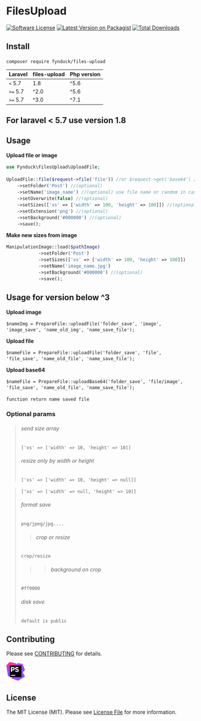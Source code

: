 # FilesUpload

[![Software License](https://img.shields.io/badge/license-MIT-brightgreen.svg?style=flat-square)](LICENSE.md)
[![Latest Version on Packagist](https://img.shields.io/packagist/v/fynduck/files-upload.svg?style=flat-square)](https://packagist.org/packages/fynduck/files-upload)
[![Total Downloads](https://img.shields.io/packagist/dt/fynduck/files-upload.svg?style=flat-square)](https://packagist.org/packages/fynduck/files-upload)

## Install

`composer require fynduck/files-upload`

| **Laravel**  |  **files-upload** | **Php version** |
|---|---|---|
| ``<`` 5.7   | 1.8  | ^5.6
| ``>=`` 5.7  | ^2.0 | ^5.6
| ``>=`` 5.7  | ^3.0 | ^7.1

## For laravel < 5.7 use version 1.8

## Usage

**Upload file or image**

```php
use Fynduck\FilesUpload\UploadFile;

UploadFile::file($request->file('file')) //or $request->get('base64') //(required)
    ->setFolder('Post') //(optional)
    ->setName('image_name') //(optional) use file name or random in case base64
    ->setOverwrite(false) //(optional)
    ->setSizes(['xs' => ['width' => 100, 'height' => 100]]) //(optional) if need other sizes
    ->setExtension('png') //(optional)
    ->setBackground('#000000') //(optional)
    ->save();
```

**Make new sizes from image**

```php
ManipulationImage::load($pathImage)
            ->setFolder('Post')
            ->setSizes(['xs' => ['width' => 100, 'height' => 100]])
            ->setName('image_name.jpg')
            ->setBackground('#000000') //(optional)
            ->save();
```

## Usage for version below ^3

**Upload image**

```
$nameImg = PrepareFile::uploadFile('folder_save', 'image', 'image_save', 'name_old_img', 'name_save_file');
```

**Upload file**

```
$nameFile = PrepareFile::uploadFile('folder_save', 'file', 'file_save', 'name_old_file', 'name_save_file');
```

**Upload base64**

```
$nameFile = PrepareFile::uploadBase64('folder_save', 'file/image', 'file_save', 'name_old_file', 'name_save_file');
```

`function return name saved file`

### Optional params

> ###### send size array
> ````['xs' => ['width' => 10, 'height' => 10]]````
> ###### resize only by width or height
> ````['xs' => ['width' => 10, 'height' => null]]````

> ````['xs' => ['width' => null, 'height' => 10]]````
> ###### format save
> ```````png/jpeg/jpg....```````
>> ###### crop or resize
> ```````crop/resize```````
>> > ###### background on crop
> ```````#ff0000```````
> ###### disk save
> ```````default is public```````

## Contributing

Please see [CONTRIBUTING](CONTRIBUTING.md) for details.

<a href="https://www.jetbrains.com/?from=files-upload">
<img src="/phpstorm.png" alt="JetBrains" width="50"/>
</a>

## License

The MIT License (MIT). Please see [License File](/LICENSE.md) for more information.

